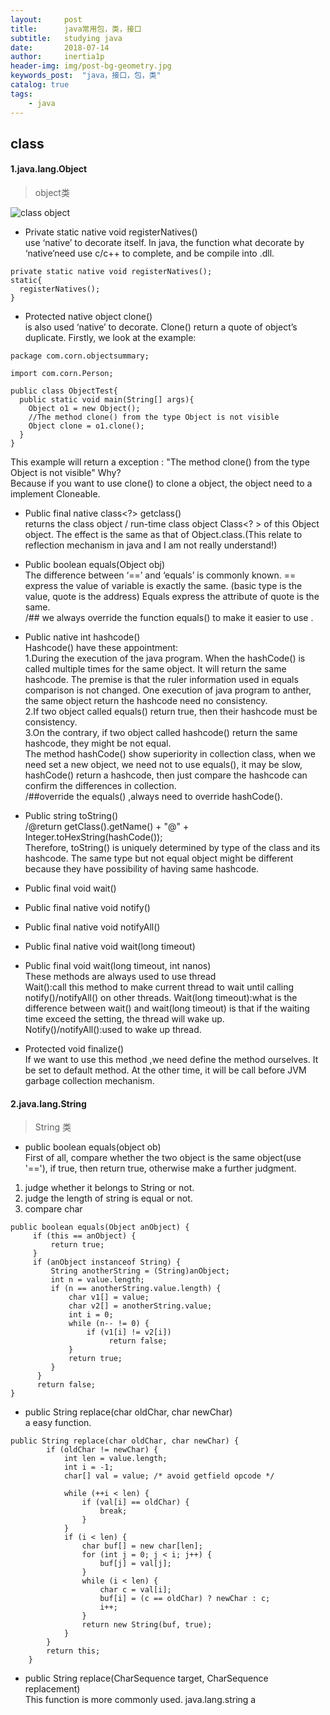 ```yaml
---
layout:     post
title:      java常用包，类，接口
subtitle:   studying java
date:       2018-07-14
author:     inertia1p
header-img: img/post-bg-geometry.jpg
keywords_post:  "java，接口，包，类"
catalog: true
tags:
    - java
---
```


## class

#### 1.java.lang.Object

>object类

![class object](https://inertia1p.github.io/img_post/java.lang.object.png)

* Private static native void registerNatives()<br>
 use ‘native’ to decorate itself. In java, the function what decorate by ‘native’need use c/c++ to complete, and be compile into  .dll.

```
private static native void registerNatives();
static{
  registerNatives();
}
```

* Protected native object clone()<br>
is also used ‘native’ to decorate. Clone() return a quote of object’s duplicate.
Firstly, we look at the example:

```
package com.corn.objectsummary;

import com.corn.Person;

public class ObjectTest{
  public static void main(String[] args){
    Object o1 = new Object();
    //The method clone() from the type Object is not visible
    Object clone = o1.clone();
  }
}
```

This example will return a exception : "The method clone() from the type Object is not visible"
Why?<br>
Because if you want to use clone() to clone a object, the object need to a implement Cloneable.

* Public final native class<?> getclass()<br>
returns the class object / run-time class object Class<? > of this Object object. The effect is the same as that of Object.class.(This relate to reflection mechanism in java and I am not really understand!)

* Public boolean equals(Object obj)<br>
The difference between ‘==’ and ‘equals’ is commonly known.
== express the value of variable is exactly the same. (basic type is the value, quote is the address)
Equals express the attribute of quote is the same.<br>
/## we always override the function equals() to make it easier to use .

* Public native int hashcode()<br>
Hashcode() have these appointment:<br>
1.During the execution of the java program. When the hashCode() is called multiple times for the same object. It will return the same hashcode. The premise is that the ruler information used in equals comparison is not changed. One execution of java program to anther, the same object return the hashcode need no consistency.<br>
2.If two object called equals() return true, then their hashcode must be consistency.<br>
3.On the contrary, if two object called hashcode() return the same hashcode, they might be not equal.<br>
The method hashCode() show superiority in collection class, when we need set a new object, we need not to use equals(), it may be slow, hashCode() return a hashcode, then just compare the hashcode can confirm the differences in collection.<br>
/##override the equals() ,always need to override hashCode().

* Public string toString()<br>
/@return getClass().getName() + "@" + Integer.toHexString(hashCode());<br>
Therefore, toString() is uniquely determined by type of the class and its hashcode. The same type but not equal object might be different because they have possibility of having same hashcode.

* Public final void wait()
* Public final native void notify()
* Public final native void notifyAll()
* Public final native void wait(long timeout)
* Public final void wait(long timeout, int nanos)<br>
These methods are always used to use thread<br>
Wait():call this method to make current thread to wait until calling notify()/notifyAll() on other threads.
Wait(long timeout):what is the difference between wait() and wait(long timeout) is that if the waiting time exceed the setting, the thread will wake up.<br>
Notify()/notifyAll():used to wake up thread.

* Protected void finalize()<br>
If we want to use this method ,we need define the method ourselves. It be set to default method. At the other time, it will be call before JVM garbage collection mechanism.

#### 2.java.lang.String

>String 类

* public boolean equals(object ob)<br>
First of all, compare whether the two object is the same object(use '=='), if true, then return true, otherwise make a further judgment.<br>
1) judge whether it belongs to String or not.<br>
2) judge the length of string is equal or not.<br>
3) compare char
```
public boolean equals(Object anObject) {
     if (this == anObject) {
         return true;
     }
     if (anObject instanceof String) {
         String anotherString = (String)anObject;
         int n = value.length;
         if (n == anotherString.value.length) {
             char v1[] = value;
             char v2[] = anotherString.value;
             int i = 0;
             while (n-- != 0) {
                 if (v1[i] != v2[i])
                      return false;
             }
             return true;
         }
      }
      return false;
}
```

* public String replace(char oldChar, char newChar)<br>
a easy function.

```
public String replace(char oldChar, char newChar) {
        if (oldChar != newChar) {
            int len = value.length;
            int i = -1;
            char[] val = value; /* avoid getfield opcode */

            while (++i < len) {
                if (val[i] == oldChar) {
                    break;
                }
            }
            if (i < len) {
                char buf[] = new char[len];
                for (int j = 0; j < i; j++) {
                    buf[j] = val[j];
                }
                while (i < len) {
                    char c = val[i];
                    buf[i] = (c == oldChar) ? newChar : c;
                    i++;
                }
                return new String(buf, true);
            }
        }
        return this;
    }
```

* public String replace(CharSequence target, CharSequence replacement)<br>
This function is more commonly used. java.lang.string a

<br>
